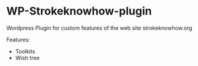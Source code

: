 # WP-Strokeknowhow-plugin
Wordpress Plugin for custom features of the web site strokeknowhow.org 

Features:
  - Toolkits
  - Wish tree 
